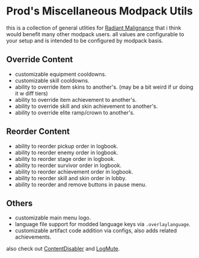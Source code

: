 # Prod's Miscellaneous Modpack Utils
this is a collection of general utlities for [Radiant Malignance](https://thunderstore.io/package/prodzpod/Radiant_Malignance/) that i think would benefit many other modpack users. all values are configurable to your setup and is intended to be configured by modpack basis.

## Override Content
* customizable equipment cooldowns.
* customizable skill cooldowns.
* ability to override item skins to another's. (may be a bit weird if ur doing it w diff tiers)
* ability to override item achievement to another's.
* ability to override skill and skin achievement to another's.
* ability to override elite ramp/crown to another's.

## Reorder Content
* ability to reorder pickup order in logbook.
* ability to reorder enemy order in logbook.
* ability to reorder stage order in logbook.
* ability to reorder survivor order in logbook.
* ability to reorder achievement order in logbook.
* ability to reorder skill and skin order in lobby.
* ability to reorder and remove buttons in pause menu.

## Others
* customizable main menu logo.
* language file support for modded language keys via `.overlaylanguage`.
* customizable artifact code addition via configs, also adds related achievements.

also check out [ContentDisabler](https://thunderstore.io/package/William758/ContentDisabler/) and [LogMute](https://thunderstore.io/package/score/LogMute/).